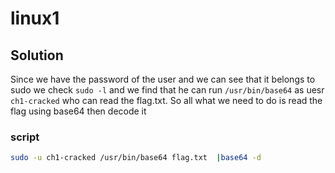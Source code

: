 # linux1

## Solution 

Since we have the password of the user and we can see that it belongs to sudo we check `sudo -l`
and we find that he can run `/usr/bin/base64` as uesr `ch1-cracked` who can read the flag.txt.
So all what we need to do is read the flag using base64 then decode it 

### script

```bash
sudo -u ch1-cracked /usr/bin/base64 flag.txt  |base64 -d
```
